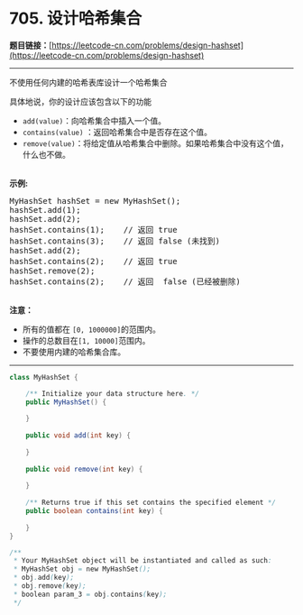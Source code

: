 # 705. 设计哈希集合

**题目链接：**[https://leetcode-cn.com/problems/design-hashset](https://leetcode-cn.com/problems/design-hashset)

---

<div class="content__1Y2H">
 <div class="notranslate">
  <p>不使用任何内建的哈希表库设计一个哈希集合</p> 
  <p>具体地说，你的设计应该包含以下的功能</p> 
  <ul> 
   <li><code>add(value)</code>：向哈希集合中插入一个值。</li> 
   <li><code>contains(value)</code> ：返回哈希集合中是否存在这个值。</li> 
   <li><code>remove(value)</code>：将给定值从哈希集合中删除。如果哈希集合中没有这个值，什么也不做。</li> 
  </ul> 
  <p><br> <strong>示例:</strong></p> 
  <pre class="language-text">MyHashSet hashSet = new MyHashSet();
hashSet.add(1); &nbsp; &nbsp; &nbsp; &nbsp; 
hashSet.add(2); &nbsp; &nbsp; &nbsp; &nbsp; 
hashSet.contains(1); &nbsp;&nbsp;&nbsp;// 返回 true
hashSet.contains(3); &nbsp;&nbsp;&nbsp;// 返回 false (未找到)
hashSet.add(2); &nbsp; &nbsp; &nbsp; &nbsp; &nbsp;
hashSet.contains(2); &nbsp;&nbsp;&nbsp;// 返回 true
hashSet.remove(2); &nbsp; &nbsp; &nbsp; &nbsp; &nbsp;
hashSet.contains(2); &nbsp;&nbsp;&nbsp;// 返回  false (已经被删除)
</pre> 
  <p><br> <strong>注意：</strong></p> 
  <ul> 
   <li>所有的值都在&nbsp;<code>[0, 1000000]</code>的范围内。</li> 
   <li>操作的总数目在<code>[1, 10000]</code>范围内。</li> 
   <li>不要使用内建的哈希集合库。</li> 
  </ul> 
 </div>
</div>

---

```java
class MyHashSet {

    /** Initialize your data structure here. */
    public MyHashSet() {
        
    }
    
    public void add(int key) {
        
    }
    
    public void remove(int key) {
        
    }
    
    /** Returns true if this set contains the specified element */
    public boolean contains(int key) {
        
    }
}

/**
 * Your MyHashSet object will be instantiated and called as such:
 * MyHashSet obj = new MyHashSet();
 * obj.add(key);
 * obj.remove(key);
 * boolean param_3 = obj.contains(key);
 */
```
